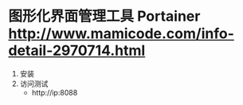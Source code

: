 # 图形化界面管理工具 Portainer http://www.mamicode.com/info-detail-2970714.html
1. 安装
2. 访问测试
	- http://ip:8088
